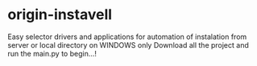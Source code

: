 # origin-instavell
Easy selector drivers and applications for automation of instalation from server or local directory on WINDOWS only
Download all the project and run the main.py to begin...!
